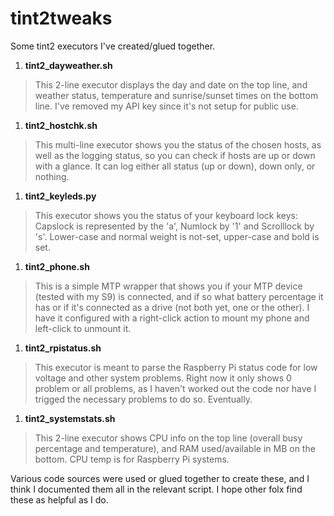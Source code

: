 # tint2tweaks
Some tint2 executors I've created/glued together.

1. **tint2_dayweather.sh**
  > This 2-line executor displays the day and date on the top line, and weather status, temperature and sunrise/sunset times on the bottom line. I've removed my API key since it's not setup for public use.
1. **tint2_hostchk.sh**
  > This multi-line executor shows you the status of the chosen hosts, as well as the logging status, so you can check if hosts are up or down with a glance. It can log either all status (up or down), down only, or nothing.
1. **tint2_keyleds.py**
  > This executor shows you the status of your keyboard lock keys: Capslock is represented by the 'a', Numlock by '1' and Scrolllock by 's'. Lower-case and normal weight is not-set, upper-case and bold is set.
1. **tint2_phone.sh**
  > This is a simple MTP wrapper that shows you if your MTP device (tested with my S9) is connected, and if so what battery percentage it has or if it's connected as a drive (not both yet, one or the other). I have it configured with a right-click action to mount my phone and left-click to unmount it.
1. **tint2_rpistatus.sh**
  > This executor is meant to parse the Raspberry Pi status code for low voltage and other system problems. Right now it only shows 0 problem or all problems, as I haven't worked out the code nor have I trigged the necessary problems to do so. Eventually.
1. **tint2_systemstats.sh**
  > This 2-line executor shows CPU info on the top line (overall busy percentage and temperature), and RAM used/available in MB on the bottom. CPU temp is for Raspberry Pi systems.

Various code sources were used or glued together to create these, and I think I documented them all in the relevant script. I hope other folx find these as helpful as I do.
